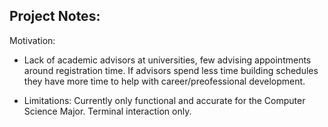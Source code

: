 ## Project Notes:

Motivation:
- Lack of academic advisors at universities, few advising appointments around registration time. If advisors spend less time building schedules they have more time to help with career/preofessional development.

- Limitations: Currently only functional and accurate for the Computer Science Major. Terminal interaction only.
